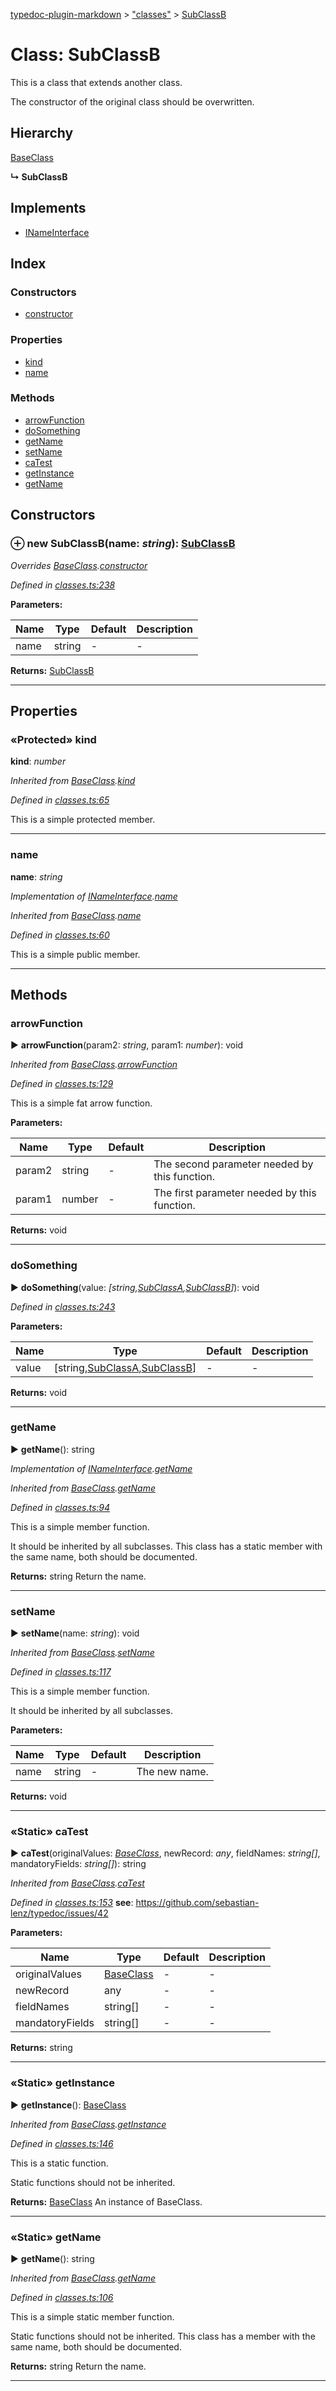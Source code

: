 [typedoc-plugin-markdown](../index.md) > ["classes"](../modules/_classes_.md) > [SubClassB](../classes/_classes_.subclassb.md)



# Class: SubClassB


This is a class that extends another class.

The constructor of the original class should be overwritten.


## Hierarchy


 [BaseClass](_classes_.baseclass.md)

**↳ SubClassB**







## Implements

* [INameInterface](../interfaces/_classes_.inameinterface.md)

## Index

### Constructors

* [constructor](_classes_.subclassb.md#constructor)


### Properties

* [kind](_classes_.subclassb.md#kind)
* [name](_classes_.subclassb.md#name)


### Methods

* [arrowFunction](_classes_.subclassb.md#arrowfunction)
* [doSomething](_classes_.subclassb.md#dosomething)
* [getName](_classes_.subclassb.md#getname)
* [setName](_classes_.subclassb.md#setname)
* [caTest](_classes_.subclassb.md#catest)
* [getInstance](_classes_.subclassb.md#getinstance)
* [getName](_classes_.subclassb.md#getname-1)



## Constructors
<a id="constructor"></a>


### ⊕ **new SubClassB**(name: *string*): [SubClassB](_classes_.subclassb.md)


*Overrides [BaseClass](_classes_.baseclass.md).[constructor](_classes_.baseclass.md#constructor)*

*Defined in [classes.ts:238](https://github.com/tgreyuk/typedoc-plugin-markdown/blob/master/tests/src/classes.ts#L238)*

**Parameters:**

| Name  | Type                | Default | Description  |
| ------ | ------------------- | ------------ | ------------ |
| name  | string | - | - |





**Returns:** [SubClassB](_classes_.subclassb.md)

---


## Properties
<a id="kind"></a>

### «Protected» kind

**kind**:  *number* 

*Inherited from [BaseClass](_classes_.baseclass.md).[kind](_classes_.baseclass.md#kind)*

*Defined in [classes.ts:65](https://github.com/tgreyuk/typedoc-plugin-markdown/blob/master/tests/src/classes.ts#L65)*


This is a simple protected member.




___

<a id="name"></a>

###  name

**name**:  *string* 

*Implementation of [INameInterface](../interfaces/_classes_.inameinterface.md).[name](../interfaces/_classes_.inameinterface.md#name)*

*Inherited from [BaseClass](_classes_.baseclass.md).[name](_classes_.baseclass.md#name)*

*Defined in [classes.ts:60](https://github.com/tgreyuk/typedoc-plugin-markdown/blob/master/tests/src/classes.ts#L60)*


This is a simple public member.




___


## Methods
<a id="arrowfunction"></a>

###  arrowFunction

► **arrowFunction**(param2: *string*, param1: *number*): void



*Inherited from [BaseClass](_classes_.baseclass.md).[arrowFunction](_classes_.baseclass.md#arrowfunction)*

*Defined in [classes.ts:129](https://github.com/tgreyuk/typedoc-plugin-markdown/blob/master/tests/src/classes.ts#L129)*

This is a simple fat arrow function.


**Parameters:**

| Name  | Type                | Default | Description  |
| ------ | ------------------- | ------------ | ------------ |
| param2  | string | - | The second parameter needed by this function. |
| param1  | number | - | The first parameter needed by this function. |





**Returns:** void





___

<a id="dosomething"></a>

###  doSomething

► **doSomething**(value: *[string,[SubClassA](_classes_.subclassa.md),[SubClassB](_classes_.subclassb.md)]*): void



*Defined in [classes.ts:243](https://github.com/tgreyuk/typedoc-plugin-markdown/blob/master/tests/src/classes.ts#L243)*

**Parameters:**

| Name  | Type                | Default | Description  |
| ------ | ------------------- | ------------ | ------------ |
| value  | [string,[SubClassA](_classes_.subclassa.md),[SubClassB](_classes_.subclassb.md)] | - | - |





**Returns:** void





___

<a id="getname"></a>

###  getName

► **getName**(): string



*Implementation of [INameInterface](../interfaces/_classes_.inameinterface.md).[getName](../interfaces/_classes_.inameinterface.md#getname)*

*Inherited from [BaseClass](_classes_.baseclass.md).[getName](_classes_.baseclass.md#getname)*

*Defined in [classes.ts:94](https://github.com/tgreyuk/typedoc-plugin-markdown/blob/master/tests/src/classes.ts#L94)*

This is a simple member function.

It should be inherited by all subclasses. This class has a static
member with the same name, both should be documented.





**Returns:** string
Return the name.






___

<a id="setname"></a>

###  setName

► **setName**(name: *string*): void



*Inherited from [BaseClass](_classes_.baseclass.md).[setName](_classes_.baseclass.md#setname)*

*Defined in [classes.ts:117](https://github.com/tgreyuk/typedoc-plugin-markdown/blob/master/tests/src/classes.ts#L117)*

This is a simple member function.

It should be inherited by all subclasses.



**Parameters:**

| Name  | Type                | Default | Description  |
| ------ | ------------------- | ------------ | ------------ |
| name  | string | - | The new name. |





**Returns:** void





___

<a id="catest"></a>

### «Static» caTest

► **caTest**(originalValues: *[BaseClass](_classes_.baseclass.md)*, newRecord: *any*, fieldNames: *string[]*, mandatoryFields: *string[]*): string



*Inherited from [BaseClass](_classes_.baseclass.md).[caTest](_classes_.baseclass.md#catest)*

*Defined in [classes.ts:153](https://github.com/tgreyuk/typedoc-plugin-markdown/blob/master/tests/src/classes.ts#L153)*
**see**: https://github.com/sebastian-lenz/typedoc/issues/42


**Parameters:**

| Name  | Type                | Default | Description  |
| ------ | ------------------- | ------------ | ------------ |
| originalValues  | [BaseClass](_classes_.baseclass.md) | - | - |
| newRecord  | any | - | - |
| fieldNames  | string[] | - | - |
| mandatoryFields  | string[] | - | - |





**Returns:** string





___

<a id="getinstance"></a>

### «Static» getInstance

► **getInstance**(): [BaseClass](_classes_.baseclass.md)



*Inherited from [BaseClass](_classes_.baseclass.md).[getInstance](_classes_.baseclass.md#getinstance)*

*Defined in [classes.ts:146](https://github.com/tgreyuk/typedoc-plugin-markdown/blob/master/tests/src/classes.ts#L146)*

This is a static function.

Static functions should not be inherited.





**Returns:** [BaseClass](_classes_.baseclass.md)
An instance of BaseClass.






___

<a id="getname-1"></a>

### «Static» getName

► **getName**(): string



*Inherited from [BaseClass](_classes_.baseclass.md).[getName](_classes_.baseclass.md#getname-1)*

*Defined in [classes.ts:106](https://github.com/tgreyuk/typedoc-plugin-markdown/blob/master/tests/src/classes.ts#L106)*

This is a simple static member function.

Static functions should not be inherited. This class has a
member with the same name, both should be documented.





**Returns:** string
Return the name.






___


